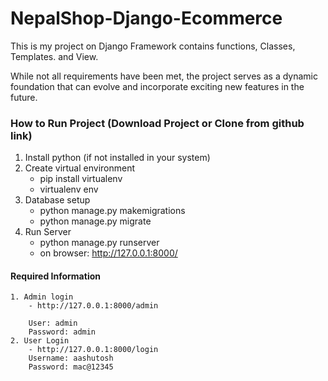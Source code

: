 # NepalShop-Django-Ecommerce
This is my  project on Django Framework contains functions, Classes, Templates. and View. 

While not all requirements have been met, the project serves as a dynamic foundation that can evolve and incorporate exciting new features in the future.

### How to Run Project (Download Project or Clone from github link)
1. Install python (if not installed in your system)
2. Create virtual environment
    - pip install virtualenv
    - virtualenv env
3. Database setup
    - python manage.py makemigrations
    - python manage.py migrate
4. Run Server
    - python manage.py runserver
    - on browser: http://127.0.0.1:8000/

#### Required Information
    1. Admin login
        - http://127.0.0.1:8000/admin

        User: admin
        Password: admin
    2. User Login
        - http://127.0.0.1:8000/login
        Username: aashutosh
        Password: mac@12345


        

